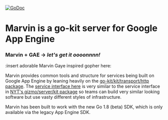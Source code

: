 [![GoDoc](https://godoc.org/github.com/NYTimes/marvin?status.svg)](https://godoc.org/github.com/NYTimes/marvin)

# Marvin is a go-kit server for Google App Engine
### Marvin + GAE -> _let's get it oooonnnn!_
:insert adorable Marvin Gaye inspired gopher here:

Marvin provides common tools and structure for services being built on Google App Engine by leaning heavily on the [go-kit/kit/transport/http package](http://godoc.org/github.com/go-kit/kit/transport/http). The [service interface here](http://godoc.org/github.com/NYTimes/marvin#Service) is very similar to the service interface in [NYT's gizmo/server/kit package](https://godoc.org/github.com/NYTimes/gizmo/server/kit#Service) so teams can build very similar looking software but use vasty different styles of infrastructure.

Marvin has been built to work with the new Go 1.8 (beta) SDK, which is only available via the legacy App Engine SDK.
